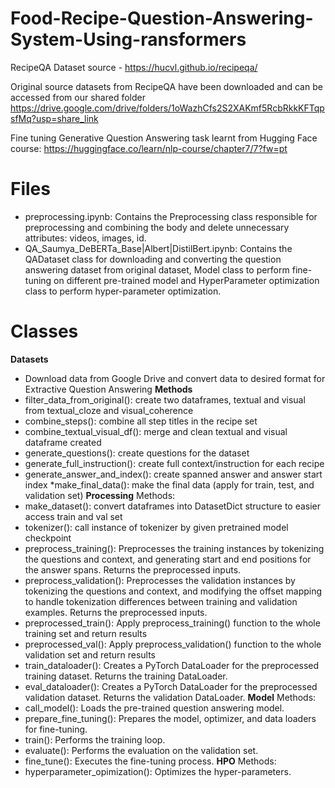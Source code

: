 # Food-Recipe-Question-Answering-System-Using-ransformers
RecipeQA Dataset source - https://hucvl.github.io/recipeqa/

Original source datasets from RecipeQA have been downloaded and can be accessed from our shared folder https://drive.google.com/drive/folders/1oWazhCfs2S2XAKmf5RcbRkkKFTqpsfMq?usp=share_link

Fine tuning Generative Question Answering task learnt from Hugging Face course: https://huggingface.co/learn/nlp-course/chapter7/7?fw=pt
# Files
* preprocessing.ipynb: Contains the Preprocessing class responsible for preprocessing and combining the body and delete unnecessary attributes: videos, images, id.
* QA_Saumya_DeBERTa_Base|Albert|DistilBert.ipynb: Contains the QADataset class for downloading and converting the question answering dataset from original dataset,                                                     Model class to perform fine-tuning on different pre-trained model and HyperParameter optimization class to perform                                                    hyper-parameter optimization.
# Classes
**Datasets**
* Download data from Google Drive and convert data to desired format for Extractive Question Answering
**Methods**
* filter_data_from_original(): create two dataframes, textual and visual from textual_cloze and visual_coherence
* combine_steps(): combine all step titles in the recipe set
* combine_textual_visual_df(): merge and clean textual and visual dataframe created
* generate_questions(): create questions for the dataset
* generate_full_instruction(): create full context/instruction for each recipe
* generate_answer_and_index(): create spanned answer and answer start index
 *make_final_data(): make the final data (apply for train, test, and validation set)
**Processing**
Methods:
* make_dataset(): convert dataframes into DatasetDict structure to easier access train and val set
* tokenizer(): call instance of tokenizer by given pretrained model checkpoint
* preprocess_training(): Preprocesses the training instances by tokenizing the questions and context, and generating start and end positions for the answer spans. Returns the preprocessed inputs.
* preprocess_validation(): Preprocesses the validation instances by tokenizing the questions and context, and modifying the offset mapping to handle tokenization differences between training and validation examples. Returns the preprocessed inputs.
* preprocessed_train(): Apply preprocess_training() function to the whole training set and return results
* preprocessed_val(): Apply preprocess_validation() function to the whole validation set and return results
* train_dataloader(): Creates a PyTorch DataLoader for the preprocessed training dataset. Returns the training DataLoader.
* eval_dataloader(): Creates a PyTorch DataLoader for the preprocessed validation dataset. Returns the validation DataLoader.
**Model**
Methods:
* call_model(): Loads the pre-trained question answering model.
* prepare_fine_tuning(): Prepares the model, optimizer, and data loaders for fine-tuning.
* train(): Performs the training loop.
* evaluate(): Performs the evaluation on the validation set.
* fine_tune(): Executes the fine-tuning process.
**HPO**
Methods:
* hyperparameter_opimization(): Optimizes the hyper-parameters.


